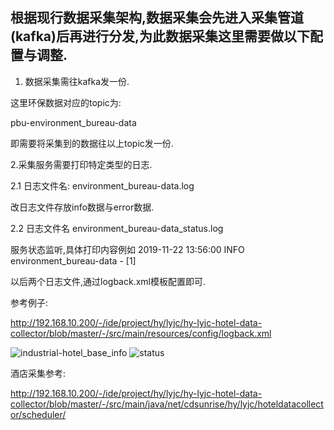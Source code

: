 ## 根据现行数据采集架构,数据采集会先进入采集管道(kafka)后再进行分发,为此数据采集这里需要做以下配置与调整.

1. 数据采集需往kafka发一份.

这里环保数据对应的topic为:

pbu-environment_bureau-data

即需要将采集到的数据往以上topic发一份.

2.采集服务需要打印特定类型的日志.

2.1  日志文件名: environment_bureau-data.log

改日志文件存放info数据与error数据.

2.2  日志文件名 environment_bureau-data_status.log

服务状态监听,具体打印内容例如
2019-11-22 13:56:00 INFO  environment_bureau-data - [1]

以后两个日志文件,通过logback.xml模板配置即可.


参考例子:

http://192.168.10.200/-/ide/project/hy/lyjc/hy-lyjc-hotel-data-collector/blob/master/-/src/main/resources/config/logback.xml

![industrial-hotel_base_info](http://img.wqkenqing.ren/f3e85264cfd70893e6975abb5c2e5b6b.png)
![status](http://img.wqkenqing.ren/6236093c9f2413fb5fc6b5ae83a9499e.png)

酒店采集参考:

http://192.168.10.200/-/ide/project/hy/lyjc/hy-lyjc-hotel-data-collector/blob/master/-/src/main/java/net/cdsunrise/hy/lyjc/hoteldatacollector/scheduler/
